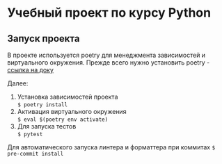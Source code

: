 # Учебный проект по курсу Python

## Запуск проекта
В проекте используется poetry для менеджмента зависимостей и виртуального окружения. 
Прежде всего нужно установить poetry - [ссылка на доку](https://poetry.eustace.io/docs/)

Далее:

1. Установка зависимостей проекта <br>`$ poetry install`
2. Активация виртуального окружения<br>`$ eval $(poetry env activate)`
3. Для запуска тестов<br> `$ pytest`

Для автоматического запуска линтера и форматтера при коммитах
`$ pre-commit install`